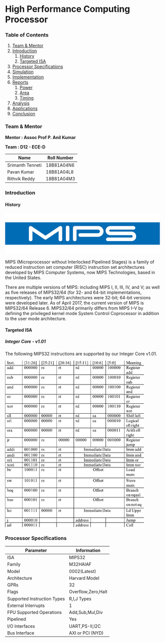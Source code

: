 # High Performance Computing Processor

### Table of Contents

1. [Team & Mentor](#t&m)
2. [Introduction](#introduction)
      1. [History](#mips_his)
      2. [Targeted ISA](#ISA)
3. [Processor Specifications](#spec)
4. [Simulation](#sim)
5. [Implementation](#impl)
6. [Reports](#rpts)
     1. [Power](#pwr)
     2. [Area](#area)
     3. [Timing](#tim)
7. [Analysis](#ana)
8. [Applications](#app)
9. [Conclusion](#conc)

### Team & Mentor 

<b>Mentor : Assoc Prof P. Anil Kumar <a name="t&m"></a></b>

<b> Team : D12 - ECE-D </b>

| Name                  | Roll Number |
| --------------------- | ----------- |
| Srimanth Tenneti      | 18B81A04N6  |
| Pavan Kumar           | 18B81A04L8  |
| Rithvik Reddy         | 18B81A04M3  |

### Introduction
#### History <a name="mips_his"></a>

![MIPS_LOGO](Images/mips_logo_678x452.png)

MIPS (Microprocessor without Interlocked Pipelined Stages) is a family of reduced instruction set computer (RISC) instruction set architectures developed by MIPS Computer Systems, now MIPS Technologies, based in the United States.

There are multiple versions of MIPS: including MIPS I, II, III, IV, and V; as well as five releases of MIPS32/64 (for 32- and 64-bit implementations, respectively). The early MIPS architectures were 32-bit; 64-bit versions were developed later. As of April 2017, the current version of MIPS is MIPS32/64 Release 6. MIPS32/64 primarily differs from MIPS I–V by defining the privileged kernel mode System Control Coprocessor in addition to the user mode architecture.

#### Targeted ISA <a name="ISA"></a>
##### Integer Core - v1.01

The following MIPS32 instructions are supported by our Integer Core v1.01. 

![ISA](Images/ISA.png)

### Processor Specifications <a name="spec"></a>

| Parameter                   | Information        |
| --------------------------- | ------------------ |
| ISA                         | MIPS32             |
| Family                      | M32HAIAF           |
| Model                       | 0002(Latest)       |
| Architecture                | Harvard Model      |
| GPRs                        | 32                 |
| Flags                       | Overflow,Zero,Halt |
| Supported Instruction Types | R,I,J Types        |
| External Interrupts         |  1                 |
| FPU Supported Operations    | Add,Sub,Mul,Div    |
| Pipelined                   | Yes                |
| I/O Interfaces              | UART,PS-II,I2C     |
| Bus Interface               | AXI or PCI (NYD)    | 

